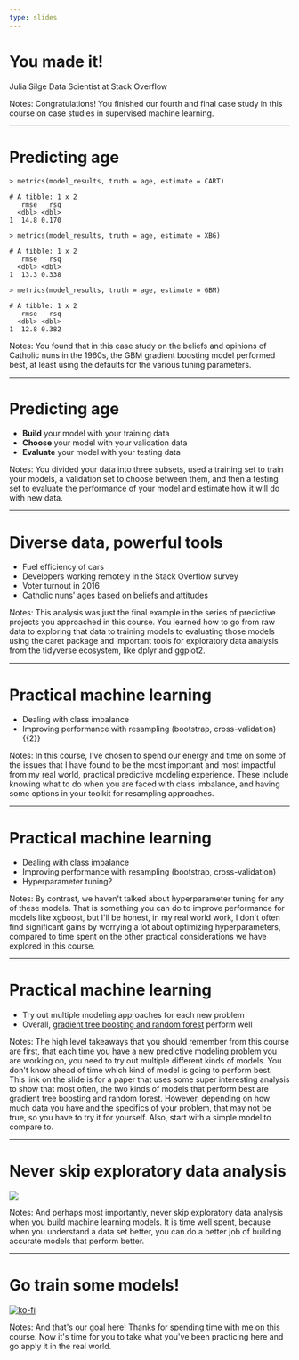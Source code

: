 ```yaml
---
type: slides
---
```


# You made it!

Julia Silge
Data Scientist at Stack Overflow

Notes: Congratulations! You finished our fourth and final case study in this course on case studies in supervised machine learning.

---

# Predicting age

```out
> metrics(model_results, truth = age, estimate = CART)

# A tibble: 1 x 2
   rmse   rsq
  <dbl> <dbl>
1  14.8 0.170

> metrics(model_results, truth = age, estimate = XBG)

# A tibble: 1 x 2
   rmse   rsq
  <dbl> <dbl>
1  13.3 0.338

> metrics(model_results, truth = age, estimate = GBM)

# A tibble: 1 x 2
   rmse   rsq
  <dbl> <dbl>
1  12.8 0.382
```

Notes: You found that in this case study on the beliefs and opinions of Catholic nuns in the 1960s, the GBM gradient boosting model performed best, at least using the defaults for the various tuning parameters. 

---

# Predicting age

- **Build** your model with your training data
- **Choose** your model with your validation data
- **Evaluate** your model with your testing data

Notes: You divided your data into three subsets, used a training set to train your models, a validation set to choose between them, and then a testing set to evaluate the performance of your model and estimate how it will do with new data.

---

# Diverse data, powerful tools

- Fuel efficiency of cars
- Developers working remotely in the Stack Overflow survey
- Voter turnout in 2016
- Catholic nuns' ages based on beliefs and attitudes

Notes: This analysis was just the final example in the series of predictive projects you approached in this course. You learned how to go from raw data to exploring that data to training models to evaluating those models using the caret package and important tools for exploratory data analysis from the tidyverse ecosystem, like dplyr and ggplot2.

---

#  Practical machine learning

- Dealing with class imbalance
- Improving performance with resampling (bootstrap, cross-validation) {{2}}

Notes: In this course, I've chosen to spend our energy and time on some of the issues that I have found to be the most important and most impactful from my real world, practical predictive modeling experience. These include knowing what to do when you are faced with class imbalance, and having some options in your toolkit for resampling approaches. 

---

# Practical machine learning

- Dealing with class imbalance
- Improving performance with resampling (bootstrap, cross-validation)
- Hyperparameter tuning?

Notes: By contrast, we haven't talked about hyperparameter tuning for any of these models. That is something you can do to improve performance for models like xgboost, but I'll be honest, in my real world work, I don't often find significant gains by worrying a lot about optimizing hyperparameters, compared to time spent on the other practical considerations we have explored in this course.

---

# Practical machine learning

- Try out multiple modeling approaches for each new problem 
- Overall, [gradient tree boosting and random forest](https://arxiv.org/abs/1708.05070v1) perform well

Notes: The high level takeaways that you should remember from this course are first, that each time you have a new predictive modeling problem you are working on, you need to try out multiple different kinds of models. You don't know ahead of time which kind of model is going to perform best. This link on the slide is for a paper that uses some super interesting analysis to show that most often, the two kinds of models that perform best are gradient tree boosting and random forest. However, depending on how much data you have and the specifics of your problem, that may not be true, so you have to try it for yourself. Also, start with a simple model to compare to. 

---

# Never skip exploratory data analysis

![](https://github.com/juliasilge/supervised-ML-case-studies-course/blob/master/img/checklist.jpg?raw=true)

Notes: And perhaps most importantly, never skip exploratory data analysis when you build machine learning models. It is time well spent, because when you understand a data set better, you can do a better job of building accurate models that perform better.

---

# Go train some models!

[![ko-fi](https://www.ko-fi.com/img/githubbutton_sm.svg)](https://ko-fi.com/U7U4WG9B)

Notes: And that's our goal here! Thanks for spending time with me on this course. Now it's time for you to take what you've been practicing here and go apply it in the real world.












